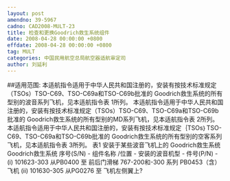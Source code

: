 ```yaml
---
layout: post
amendno: 39-5967
cadno: CAD2008-MULT-23
title: 检查和更换Goodrich救生系统组件
date: 2008-04-28 00:00:00 +0800
effdate: 2008-04-28 00:00:00 +0800
tag: MULT
categories: 中国民用航空总局航空器适航审定司
author: 刘延利
---
```


##适用范围:
本适航指令适用于中华人民共和国注册的，安装有按技术标准规定（TSOs）TSO-C69、TSO-C69a和TSO-C69b批准的 Goodrich救生系统的所有型别的波音系列飞机，见本适航指令表 1所列。
本适航指令适用于中华人民共和国注册的，安装有按技术标准规定（TSOs）TSO-C69、TSO-C69a和TSO-C69b批准的 Goodrich救生系统的所有型别的MD系列飞机，见本适航指令表 2所列。
本适航指令适用于中华人民共和国注册的，安装有按技术标准规定｛TSOs｝TSO-C69、TSO-C69a和TSO-C69b批准的 Goodrich救生系统的所有型别的空客系列飞机，见本适航指令表 3所列。
表1 安装于某些波音飞机上的 Goodrich救生系统
Goodrich救生系统 序号(S/N) - 组件名称 /位置 - 安装的波音机型 -
件号(P/N) -
(i) 101623-303  从PB0400 至  前后门滑梯  767-200和-300 系列
PB0453（含）  飞机
(ii) 101630-305  从PG0276 至  飞机左侧翼上?

